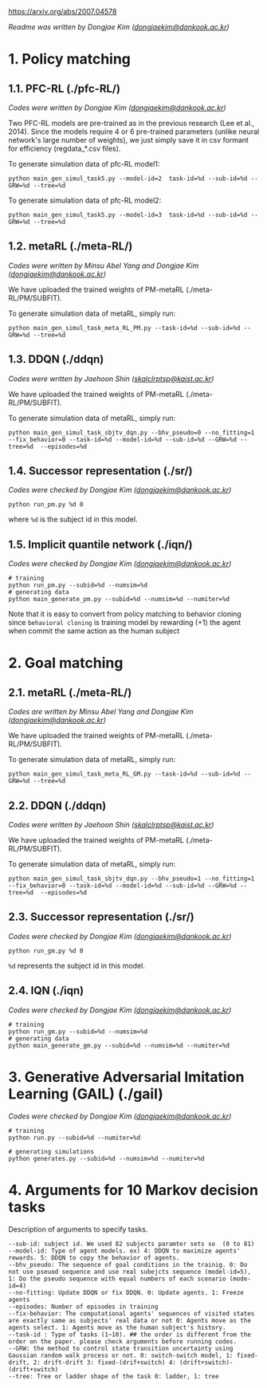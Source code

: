 https://arxiv.org/abs/2007.04578

*Readme was written by Dongjae Kim (dongjaekim@dankook.ac.kr)*

# 1. Policy matching 

## 1.1. PFC-RL (./pfc-RL/)

*Codes were written by Dongjae Kim (dongjaekim@dankook.ac.kr)*

Two PFC-RL models are pre-trained as in the previous research (Lee et al., 2014). Since the models require 4 or 6 pre-trained parameters (unlike neural network's large number of weights), we just simply save it in csv formant for efficiency (regdata_*.csv files).

To generate simulation data of pfc-RL model1:

```
python main_gen_simul_task5.py --model-id=2  task-id=%d --sub-id=%d --GRW=%d --tree=%d
```

To generate simulation data of pfc-RL model2:

```
python main_gen_simul_task5.py --model-id=3  task-id=%d --sub-id=%d --GRW=%d --tree=%d
```

## 1.2. metaRL (./meta-RL/)

*Codes were written by  Minsu Abel Yang and Dongjae Kim (dongjaekim@dankook.ac.kr)*

We have uploaded the trained weights of PM-metaRL (./meta-RL/PM/SUBFIT). 

To generate simulation data of metaRL, simply run:

```
python main_gen_simul_task_meta_RL_PM.py --task-id=%d --sub-id=%d --GRW=%d --tree=%d
```

## 1.3. DDQN (./ddqn)

*Codes were written by  Jaehoon Shin (skalclrptsp@kaist.ac.kr)*

We have uploaded the trained weights of PM-metaRL (./meta-RL/PM/SUBFIT). 

To generate simulation data of metaRL, simply run:

```
python main_gen_simul_task_sbjtv_dqn.py --bhv_pseudo=0 --no_fitting=1 --fix_behavior=0 --task-id=%d --model-id=%d --sub-id=%d --GRW=%d --tree=%d  --episodes=%d 
```

## 1.4. Successor representation (./sr/)

*Codes were checked by Dongjae Kim (dongjaekim@dankook.ac.kr)*

```
python run_pm.py %d 0
```
where `%d` is the subject id in this model.

## 1.5. Implicit quantile network (./iqn/)

*Codes were checked by Dongjae Kim (dongjaekim@dankook.ac.kr)*

```
# training 
python run_pm.py --subid=%d --numsim=%d
# generating data
python main_generate_pm.py --subid=%d --numsim=%d --numiter=%d
```


Note that it is easy to convert from policy matching to behavior cloning since `behavioral cloning` is training model by rewarding (+1) the agent when commit the same action as the human subject

# 2. Goal matching

## 2.1. metaRL (./meta-RL/)

*Codes are written by  Minsu Abel Yang and Dongjae Kim (dongjaekim@dankook.ac.kr)*

We have uploaded the trained weights of PM-metaRL (./meta-RL/PM/SUBFIT). 

To generate simulation data of metaRL, simply run:

```
python main_gen_simul_task_meta_RL_GM.py --task-id=%d --sub-id=%d --GRW=%d --tree=%d
```

## 2.2. DDQN (./ddqn)

*Codes were written by  Jaehoon Shin (skalclrptsp@kaist.ac.kr)*

We have uploaded the trained weights of PM-metaRL (./meta-RL/PM/SUBFIT). 

To generate simulation data of metaRL, simply run:

```
python main_gen_simul_task_sbjtv_dqn.py --bhv_pseudo=1 --no_fitting=1 --fix_behavior=0 --task-id=%d --model-id=%d --sub-id=%d --GRW=%d --tree=%d  --episodes=%d 
```

## 2.3. Successor representation (./sr/)

*Codes were checked by Dongjae Kim (dongjaekim@dankook.ac.kr)*

```
python run_gm.py %d 0
```
`%d` represents the subject id in this model.

## 2.4. IQN (./iqn)

*Codes were checked by Dongjae Kim (dongjaekim@dankook.ac.kr)*

```
# training 
python run_gm.py --subid=%d --numsim=%d
# generating data
python main_generate_gm.py --subid=%d --numsim=%d --numiter=%d
```

## 

# 3. Generative Adversarial Imitation Learning (GAIL) (./gail)

*Codes were checked by Dongjae Kim (dongjaekim@dankook.ac.kr)*

```
# training 
python run.py --subid=%d --numiter=%d

# generating simulations
python generates.py --subid=%d --numsim=%d --numiter=%d
```

# 4. Arguments for 10 Markov decision tasks

Description of arguments to specify tasks.

```
--sub-id: subject id. We used 82 subjects paramter sets so  (0 to 81)
--model-id: Type of agent models. ex) 4: DDQN to maximize agents' rewards. 5: DDQN to copy the behavior of agents. 
--bhv_pseudo: The sequence of goal conditions in the trainig. 0: Do not use pseuod sequence and use real subejcts sequence (model-id=5), 1: Do the pseudo sequence with equal numbers of each scenario (mode-id=4)
--no-fitting: Update DDQN or fix DDQN. 0: Update agents. 1: Freeze agents
--episodes: Number of episodes in training
--fix-behavior: The computational agents' sequences of visited states are exactly same as subjects' real data or not 0: Agents move as the agents select. 1: Agents move as the human subject's history.
--task-id : Type of tasks (1~10). ## the order is different from the order on the paper. please check arguments before running codes.
--GRW: the method to control state transition uncertainty using Gaussian random walk process or not. 0: switch-switch model, 1: fixed-drift, 2: drift-drift 3: fixed-(drif+switch) 4: (drift+switch)-(drift+switch)
--tree: Tree or ladder shape of the task 0: ladder, 1: tree
```
